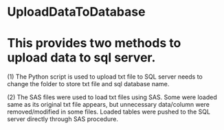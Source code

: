 # UploadDataToDatabase

# This provides two methods to upload data to sql server.

(1) The Python script is used to upload txt file to SQL server
 needs to change the folder to store txt file and sql database name.

(2) The SAS files were used to load txt files using SAS.
Some were loaded same as its original txt file appears, but unnecessary data/column were removed/modified in some files.
Loaded tables were pushed to the SQL server directly through SAS procedure.
